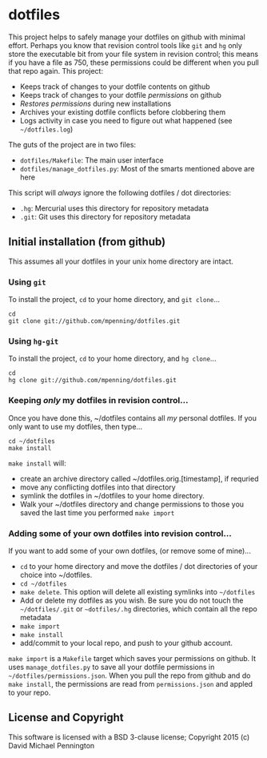 # dotfiles

This project helps to safely manage your dotfiles on github with 
minimal effort.  Perhaps you know that revision control tools like
``git`` and ``hg`` only store the executable bit from your 
file system in revision control; this means if you have a file as
750, these permissions could be different when you pull that
repo again.  This project:

- Keeps track of changes to your dotfile contents on github
- Keeps track of changes to your dotfile *permissions* on github
- *Restores permissions* during new installations
- Archives your existing dotfile conflicts before clobbering them
- Logs activity in case you need to figure out what happened (see ``~/dotfiles.log``)

The guts of the project are in two files:

- ``dotfiles/Makefile``:  The main user interface
- ``dotfiles/manage_dotfiles.py``: Most of the smarts mentioned above are here

This script will *always* ignore the following dotfiles / dot directories:

- ``.hg``: Mercurial uses this directory for repository metadata
- ``.git``: Git uses this directory for repository metadata

## Initial installation (from github)

This assumes all your dotfiles in your unix home directory are intact.

### Using `git`

To install the project, `cd` to your home directory, and `git clone`...

    cd
    git clone git://github.com/mpenning/dotfiles.git

### Using `hg-git`

To install the project, `cd` to your home directory, and `hg clone`...

    cd
    hg clone git://github.com/mpenning/dotfiles.git

### Keeping  *only* my dotfiles in revision control...

Once you have done this, ~/dotfiles contains all *my* personal dotfiles.
If you only want to use my dotfiles, then type...

    cd ~/dotfiles
    make install

``make install`` will:
- create an archive directory called ~/dotfiles.orig.[timestamp], if requried
- move any conflicting dotfiles into that directory
- symlink the dotfiles in ~/dotfiles to your home directory.  
- Walk your ~/dotfiles directory and change permissions to those you saved the last time you performed ``make import``

### Adding some of your own dotfiles into revision control...

If you want to add some of your own dotfiles, (or remove some of mine)...

- ``cd`` to your home directory and move the dotfiles / dot directories
of your choice into ~/dotfiles.
- ``cd ~/dotfiles``
- ``make delete``. This option will delete all existing symlinks into ``~/dotfiles``
- Add or delete my dotfiles as you wish.  Be sure you do not touch the ``~/dotfiles/.git`` or ``~dotfiles/.hg`` directories, which contain all the repo metadata
- ``make import``
- ``make install``
- add/commit to your local repo, and push to your github account.

``make import`` is a ``Makefile`` target which saves your permissions on 
github.  It uses ``manage_dotfiles.py`` to save all your dotfile permissions in 
``~/dotfiles/permissions.json``.  When you pull the repo from github and do
``make install``, the permissions are read from ``permissions.json`` and 
appled to your repo.

## License and Copyright

This software is licensed with a BSD 3-clause license; Copyright 2015 (c) David Michael Pennington
